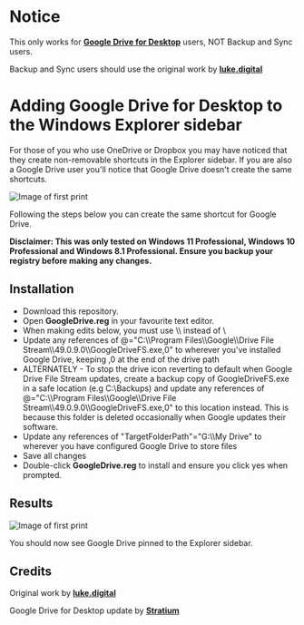 # Notice

This only works for [**Google Drive for Desktop**](https://support.google.com/drive/answer/7329379) users, NOT Backup and Sync users.

Backup and Sync users should use the original work by [**luke.digital**](http://luke.digital/adding-google-drive-to-the-explorer-sidebar/)

# Adding Google Drive for Desktop to the Windows Explorer sidebar

For those of you who use OneDrive or Dropbox you may have noticed that they create non-removable shortcuts in the Explorer sidebar. If you are also a Google Drive user you&#39;ll notice that Google Drive doesn&#39;t create the same shortcuts.

![Image of first print](http://luke.digital/content/images/2016/08/google-drive-before.jpg)

Following the steps below you can create the same shortcut for Google Drive.

**Disclaimer: This was only tested on Windows 11 Professional, Windows 10 Professional and Windows 8.1 Professional. Ensure you backup your registry before making any changes.**

## Installation

- Download this repository.
- Open  **GoogleDrive.reg**  in your favourite text editor.
- When making edits below, you must use \\\ instead of \\
- Update any references of @="C:\\\Program Files\\\Google\\\Drive File Stream\\\49.0.9.0\\\GoogleDriveFS.exe,0" to wherever you've installed Google Drive, keeping ,0 at the end of the drive path
- ALTERNATELY - To stop the drive icon reverting to default when Google Drive File Stream updates, create a backup copy of GoogleDriveFS.exe in a safe location (e.g C:\Backups) and update any references of @="C:\\\Program Files\\\Google\\\Drive File Stream\\\49.0.9.0\\\GoogleDriveFS.exe,0" to this location instead. This is because this folder is deleted occasionally when Google updates their software.
- Update any references of "TargetFolderPath"="G:\\\My Drive" to wherever you have configured Google Drive to store files
- Save all changes
- Double-click  **GoogleDrive.reg**  to install and ensure you click yes when prompted.

## Results

![Image of first print](https://i.imgur.com/O6IT6J8.png)


You should now see Google Drive pinned to the Explorer sidebar.

## Credits
Original work by [**luke.digital**](http://luke.digital/adding-google-drive-to-the-explorer-sidebar/)

Google Drive for Desktop update by [**Stratium**](https://github.com/Stratium/)
